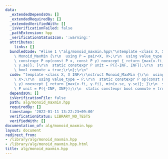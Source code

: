 ```yaml
---
data:
  _extendedDependsOn: []
  _extendedRequiredBy: []
  _extendedVerifiedWith: []
  _isVerificationFailed: false
  _pathExtension: hpp
  _verificationStatusIcon: ':warning:'
  attributes:
    links: []
  bundledCode: "#line 1 \"alg/monoid_maxmin.hpp\"\ntemplate <class X, X INF>\r\nstruct\
    \ Monoid_MaxMin {\r\n  using P = pair<X, X>;\r\n  using value_type = P;\r\n  static\
    \ constexpr P op(const P x, const P y) noexcept { return {max(x.fi, y.fi), min(x.se,\
    \ y.se)}; }\r\n  static constexpr P unit = P({-INF, INF});\r\n  static constexpr\
    \ bool commute = true;\r\n};\r\n"
  code: "template <class X, X INF>\r\nstruct Monoid_MaxMin {\r\n  using P = pair<X,\
    \ X>;\r\n  using value_type = P;\r\n  static constexpr P op(const P x, const P\
    \ y) noexcept { return {max(x.fi, y.fi), min(x.se, y.se)}; }\r\n  static constexpr\
    \ P unit = P({-INF, INF});\r\n  static constexpr bool commute = true;\r\n};\r\n"
  dependsOn: []
  isVerificationFile: false
  path: alg/monoid_maxmin.hpp
  requiredBy: []
  timestamp: '2022-01-11 13:22:23+09:00'
  verificationStatus: LIBRARY_NO_TESTS
  verifiedWith: []
documentation_of: alg/monoid_maxmin.hpp
layout: document
redirect_from:
- /library/alg/monoid_maxmin.hpp
- /library/alg/monoid_maxmin.hpp.html
title: alg/monoid_maxmin.hpp
---
```

